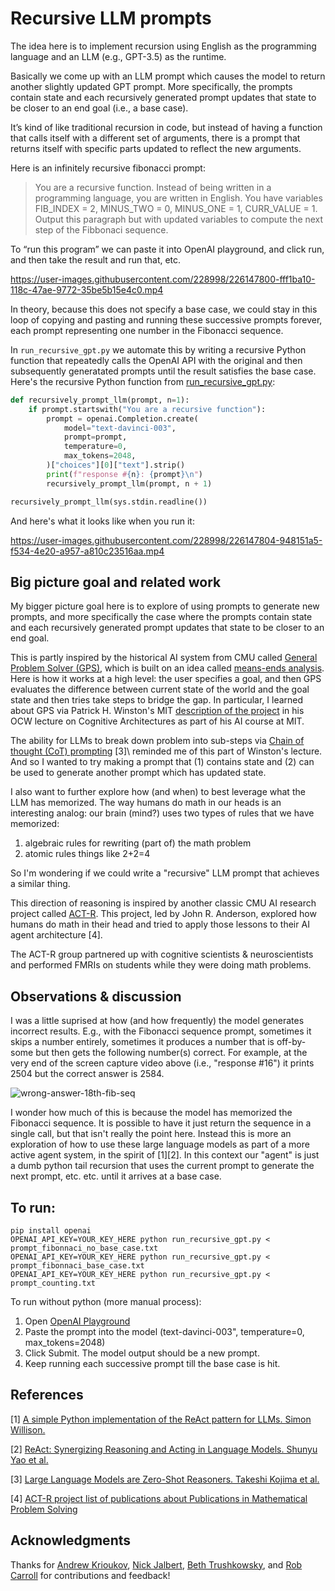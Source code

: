 # Recursive LLM prompts

The idea here is to implement recursion using English as the programming language and an LLM (e.g., GPT-3.5) as the runtime.

Basically we come up with an LLM prompt which causes the model to return another slightly updated GPT prompt. More specifically, the prompts contain state and each recursively generated prompt updates that state to be closer to an end goal (i.e., a base case).

It’s kind of like traditional recursion in code, but instead of having a function that calls itself with a different set of arguments, there is a prompt that returns itself with specific parts updated to reflect the new arguments.

Here is an infinitely recursive fibonacci prompt:

> You are a recursive function. Instead of being written in a programming language, you are written in English.  You have variables FIB_INDEX = 2, MINUS_TWO = 0, MINUS_ONE = 1, CURR_VALUE = 1. Output this paragraph but with updated variables to compute the next step of the Fibbonaci sequence.

To “run this program” we can paste it into OpenAI playground, and click run, and then take the result and run that, etc.

https://user-images.githubusercontent.com/228998/226147800-fff1ba10-118c-47ae-9772-35be5b15e4c0.mp4


In theory, because this does not specify a base case, we could stay in this loop of copying and pasting and running these successive prompts forever, each prompt representing one number in the Fibonacci sequence.

In `run_recursive_gpt.py` we automate this by writing a recursive Python function that repeatedly calls the OpenAI API with the original and then subsequently generatated prompts until the result satisfies the base case. Here's the recursive Python function from [run_recursive_gpt.py](https://github.com/andyk/recursive_llm/blob/main/run_recursive_gpt.py):

```python
def recursively_prompt_llm(prompt, n=1):
    if prompt.startswith("You are a recursive function"):
        prompt = openai.Completion.create(
            model="text-davinci-003",
            prompt=prompt,
            temperature=0,
            max_tokens=2048,
        )["choices"][0]["text"].strip()
        print(f"response #{n}: {prompt}\n")
        recursively_prompt_llm(prompt, n + 1)

recursively_prompt_llm(sys.stdin.readline()) 
```

And here's what it looks like when you run it:

https://user-images.githubusercontent.com/228998/226147804-948151a5-f534-4e20-a957-a810c23516aa.mp4


## Big picture goal and related work

My bigger picture goal here is to explore of using prompts to generate new prompts, and more specifically the case where the prompts contain state and each recursively generated prompt updates that state to be closer to an end goal.

This is partly inspired by the historical AI system from CMU called [General Problem Solver (GPS)](https://en.wikipedia.org/wiki/General_Problem_Solver), which is built on an idea called [means-ends analysis](https://en.wikipedia.org/wiki/Means%E2%80%93ends_analysis). Here is how it works at a high level: the user specifies a goal, and then GPS evaluates the difference between current state of the world and the goal state and then tries take steps to bridge the gap. In particular, I learned about GPS via Patrick H. Winston's MIT [description of the project](https://www.youtube.com/watch?v=PimSbFGrwXM&t=189s) in his OCW lecture on Cognitive Architectures as part of his AI course at MIT.

The ability for LLMs to break down problem into sub-steps via [Chain of thought (CoT) prompting](https://en.wikipedia.org/wiki/Chain-of-thought_prompting) \[3\]\ reminded me of this part of Winston's lecture. And so I wanted to try making a prompt that (1) contains state and (2) can be used to generate another prompt which has updated state.

I also want to further explore how (and when) to best leverage what the LLM has memorized. The way humans do math in our heads is an interesting analog: our brain (mind?) uses two types of rules that we have memorized:

1. algebraic rules for rewriting (part of) the math problem
2. atomic rules things like 2+2=4

So I'm wondering if we could write a "recursive" LLM prompt that achieves a similar thing.

This direction of reasoning is inspired by another classic CMU AI research project called [ACT-R](https://en.wikipedia.org/wiki/ACT-R). This project, led by John R. Anderson, explored how humans do math in their head and tried to apply those lessons to their AI agent architecture \[4\].

The ACT-R group partnered up with cognitive scientists & neuroscientists and performed FMRIs on students while they were doing math problems. 


## Observations & discussion

I was a little suprised at how (and how frequently) the model generates incorrect results. E.g., with the Fibonacci sequence prompt, sometimes it skips a number entirely, sometimes it produces a number that is off-by-some but then gets the following number(s) correct. For example, at the very end of the screen capture video above (i.e., "response #16") it prints 2504 but the correct answer is 2584.

![wrong-answer-18th-fib-seq](https://user-images.githubusercontent.com/228998/226428779-845c299c-c158-4634-94d8-cc265aa86f19.png)

I wonder how much of this is because the model has memorized the Fibonacci sequence. It is possible to have it just return the sequence in a single call, but that isn't really the point here. Instead this is more an exploration of how to use these large language models as part of a more active agent system, in the spirit of \[1\]\[2\]. In this context our "agent" is just a dumb python tail recursion that uses the current prompt to generate the next prompt, etc. etc. until it arrives at a base case.


## To run:

    pip install openai
    OPENAI_API_KEY=YOUR_KEY_HERE python run_recursive_gpt.py < prompt_fibonnaci_no_base_case.txt
    OPENAI_API_KEY=YOUR_KEY_HERE python run_recursive_gpt.py < prompt_fibonnaci_base_case.txt
    OPENAI_API_KEY=YOUR_KEY_HERE python run_recursive_gpt.py < prompt_counting.txt


To run without python (more manual process):

1. Open [OpenAI Playground](https://beta.openai.com/playground)
2. Paste the prompt into the model (text-davinci-003", temperature=0, max_tokens=2048)
3. Click Submit. The model output should be a new prompt.
4. Keep running each successive prompt till the base case is hit.

## References

\[1\] [A simple Python implementation of the ReAct pattern for LLMs. Simon Willison.](https://til.simonwillison.net/llms/python-react-pattern)

\[2\] [ReAct: Synergizing Reasoning and Acting in Language Models. Shunyu Yao et al.](https://react-lm.github.io/)

\[3\] [Large Language Models are Zero-Shot Reasoners. Takeshi Kojima et al.](https://arxiv.org/abs/2205.11916)

\[4\] [ACT-R project list of publications about Publications in Mathematical Problem Solving](http://act-r.psy.cmu.edu/category/problem-solving-and-decision-making/mathematical-problem-solving/)

## Acknowledgments

Thanks for [Andrew Krioukov](https://github.com/krioukov), [Nick Jalbert](https://github.com/nickjalbert/), [Beth Trushkowsky](https://www.cs.hmc.edu/~beth), and [Rob Carroll](https://www.linkedin.com/in/robert-carroll-97b71738/) for contributions and feedback!
